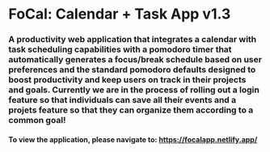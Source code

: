 # FoCal: Calendar + Task App v1.3

### A productivity web application that integrates a calendar with task scheduling capabilities with a pomodoro timer that automatically generates a focus/break schedule based on user preferences and the standard pomodoro defaults designed to boost productivity and keep users on track in their projects and goals. Currently we are in the process of rolling out a login feature so that individuals can save all their events and a projets feature so that they can organize them according to a common goal!

#### To view the application, please navigate to: https://focalapp.netlify.app/
